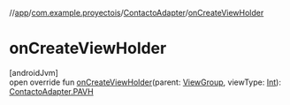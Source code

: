 //[app](../../../index.md)/[com.example.proyectois](../index.md)/[ContactoAdapter](index.md)/[onCreateViewHolder](on-create-view-holder.md)

# onCreateViewHolder

[androidJvm]\
open override fun [onCreateViewHolder](on-create-view-holder.md)(parent: [ViewGroup](https://developer.android.com/reference/kotlin/android/view/ViewGroup.html), viewType: [Int](https://kotlinlang.org/api/latest/jvm/stdlib/kotlin/-int/index.html)): [ContactoAdapter.PAVH](-p-a-v-h/index.md)
